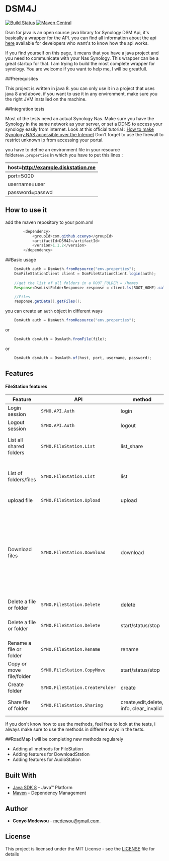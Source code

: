# DSM4J
[![Build Status](https://travis-ci.com/ccenyo/DSM4J.svg?branch=master)](https://travis-ci.com/github/ccenyo/DSM4J)
[![Maven Central](https://maven-badges.herokuapp.com/maven-central/com.github.ccenyo/DSM4J/badge.svg)](https://maven-badges.herokuapp.com/maven-central/com.github.ccenyo/DSM4J)

Dsm for java is an open source java library for Synology DSM Api, it's basically a wrapper for the API.
you can find all information about the api [here](https://global.download.synology.com/download/Document/Software/DeveloperGuide/Package/FileStation/All/enu/Synology_File_Station_API_Guide.pdf) available for developers who want's to know how the api works.

If you find yourself on this page, it means that you have a java project and you need to communicate with your Nas Synology.
This wrapper can be a great startup for that.
I am trying to build the most complete wrapper for synology.
You are welcome if you want to help me, I will be greatfull.

##Prerequisites

This project is written in java 8. you can only use it in a project that uses java 8 and above.
if you want to use it in any environment, make sure you the right JVM installed on the machine.

##Integration tests

Most of the tests need an actual Synology Nas. 
Make sure you have the Synology in the same network as your server, or set a DDNS to access your synology easily from internet. Look at this official tutorial : [How to make Synology NAS accessible over the Internet](https://www.synology.com/en-global/knowledgebase/DSM/tutorial/Network/How_to_make_Synology_NAS_accessible_over_the_Internet)
Don't forget to use the firewall to restrict unknown ip from accessing your portal.

you have to define an environment file  in your resource folder``env.properties`` in which you have to put this lines :

| host=http://example.diskstation.me |                                                             
| --- |                                                                     
| port=5000 | 
| username=user  | 
| password=passwd   | 

## How to use it

add the maven repository to your pom.xml

```java
        <dependency>
            <groupId>com.github.ccenyo</groupId>
            <artifactId>DSM4J</artifactId>
            <version>1.1.2</version>
        </dependency>
```

##Basic usage


```java
    DsmAuth auth = DsmAuth.fromResource("env.properties");
    DsmFileStationClient client = DsmFileStationClient.login(auth);
    
    //get the list of all folders in a ROOT_FOLDER = /homes
    Response<DsmListFolderResponse> response = client.ls(ROOT_HOME).call();

    //Files
    response.getData().getFiles();
```

you can create an ``auth`` object in different ways

```java
    DsmAuth auth = DsmAuth.fromResource("env.properties");
```
or
```java
    DsmAuth dsmAuth = DsmAuth.fromFile(file);
```
or
```java
    DsmAuth dsmAuth = DsmAuth.of(host, port, username, password);
```

## Features

#### FileStation features

| Feature                   | API                           | method                                    | Description                                                           
| ---                       | ---                           |---                                        |---                                                                   
| Login session             | `SYNO.API.Auth`               | login                                     | Login to synology dsm
| Logout session            | `SYNO.API.Auth`               | logout                                    | Logout 
| List all shared folders   | `SYNO.FileStation.List`       | list_share                                | List all shared folders,  and get detailed file information
| List of folders/files     | `SYNO.FileStation.List`       | list                                      | Enumerate files in a shared folder, and get detailed file information
| upload file               | `SYNO.FileStation.Upload`     | upload                                    | Upload content to the cloud.
| Download files            | `SYNO.FileStation.Download`   | download                                  | Download files/folders. If only one file is specified, the file content is responded. If more than one file/folder is given, binary content in ZIP format which they are compressed to is responded.
| Delete a file or folder   | `SYNO.FileStation.Delete`     | delete                                    | Delete file synchoniously                                                                                 
| Delete a file or folder   | `SYNO.FileStation.Delete`     | start/status/stop                         | Delete file asynchoniously, non-blocking method     
| Rename a file or folder   | `SYNO.FileStation.Rename`     | rename                                    | rename files or folders    
| Copy or move file/folder  | `SYNO.FileStation.CopyMove`   | start/status/stop                         | copy or move folder or file asynchroniously 
| Create folder             |`SYNO.FileStation.CreateFolder`| create                                    | Create new Folder 
| Share file of folder      |`SYNO.FileStation.Sharing`     | create,edit,delete, info, clear_invalid   | Share a file of folder ans get a link

If you don't know how to use the methods, feel free to look at the tests, i always make sure to use the methods in different ways in the tests.

##RoadMap
I will be completing new methods regularely

 * Adding all methods for FileStation
 * Adding features for DownloadStation
 * Adding features for AudioStation
 
## Built With
* [Java SDK 8](https://www.oracle.com/technetwork/java/javase/downloads/jdk8-downloads-2133151.html) -  Java™ Platform
* [Maven](https://maven.apache.org/) - Dependency Management

## Author
* **Cenyo Medewou** - [medewou@gmail.com](mailto:medewou@gmail.com). 
 
## License
This project is licensed under the MIT License - see the [LICENSE](LICENSE) file for details                                                                        

